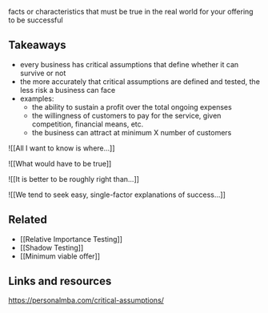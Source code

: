 facts or characteristics that must be true in the real world for your offering to be successful

## Takeaways

- every business has critical assumptions that define whether it can survive or not
- the more accurately that critical assumptions are defined and tested, the less risk a business can face
- examples:
  - the ability to sustain a profit over the total ongoing expenses
  - the willingness of customers to pay for the service, given competition, financial means, etc.
  - the business can attract at minimum X number of customers

![[All I want to know is where...]]

![[What would have to be true]]

![[It is better to be roughly right than...]]

![[We tend to seek easy, single-factor explanations of success...]]

## Related

- [[Relative Importance Testing]]
- [[Shadow Testing]]
- [[Minimum viable offer]]

## Links and resources

https://personalmba.com/critical-assumptions/
